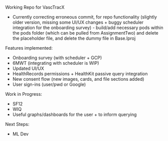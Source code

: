 Working Repo for VascTracX
- Currently correcting erroneous commit, for repo functionality (slightly older version, missing some UI/UX changes + buggy scheduler integration for the onboarding survey) - build/add necessary pods within the pods folder (which can be pulled from AssignmentTwo) and delete the placeholder file, and delete the dummy file in Base.lproj

Features implemented:
- Onboarding survey (with scheduler + GCP)
- 6MWT (integrating with scheduler is WIP)
- Updated UI/UX
- HealthRecords permissions + HealthKit passive query integration
- New consent flow (new images, cards, and file sections added)
- User sign-ins (user/pwd or Google)

Work in Progress:
- SF12
- WIQ
- Useful graphs/dashboards for the user + to inform querying

Next Steps:
- ML Dev
